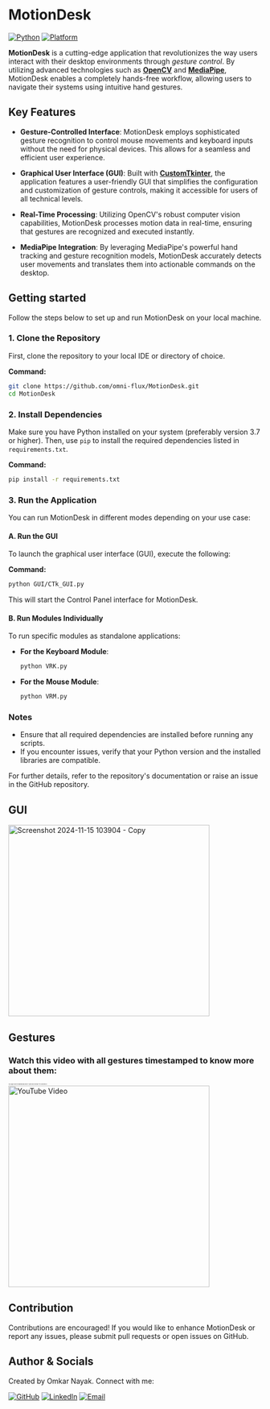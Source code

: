 # MotionDesk

 [![Python](https://img.shields.io/badge/python-3.12.6-blue.svg)](https://www.python.org/downloads/)  [![Platform](https://img.shields.io/badge/platform-windows-green.svg)](https://www.microsoft.com/en-in/windows?r=1) 

**MotionDesk** is a cutting-edge application that revolutionizes the way users interact with their desktop environments through *gesture control*. By utilizing advanced technologies such as [**OpenCV**](https://github.com/opencv/opencv) and [**MediaPipe**](https://github.com/google/mediapipe), MotionDesk enables a completely hands-free workflow, allowing users to navigate their systems using intuitive hand gestures.

## Key Features

- **Gesture-Controlled Interface**: MotionDesk employs sophisticated gesture recognition to control mouse movements and keyboard inputs without the need for physical devices. This allows for a seamless and efficient user experience.

- **Graphical User Interface (GUI)**: Built with [**CustomTkinter**](https://github.com/TomSchimansky/CustomTkinter), the application features a user-friendly GUI that simplifies the configuration and customization of gesture controls, making it accessible for users of all technical levels.

- **Real-Time Processing**: Utilizing OpenCV's robust computer vision capabilities, MotionDesk processes motion data in real-time, ensuring that gestures are recognized and executed instantly.

- **MediaPipe Integration**: By leveraging MediaPipe's powerful hand tracking and gesture recognition models, MotionDesk accurately detects user movements and translates them into actionable commands on the desktop.

## Getting started 

Follow the steps below to set up and run MotionDesk on your local machine.

### 1. Clone the Repository
First, clone the repository to your local IDE or directory of choice.

**Command:**
```bash
git clone https://github.com/omni-flux/MotionDesk.git
cd MotionDesk
```

### 2. Install Dependencies
Make sure you have Python installed on your system (preferably version 3.7 or higher). Then, use `pip` to install the required dependencies listed in `requirements.txt`.

**Command:**
```bash
pip install -r requirements.txt
```


### 3. Run the Application
You can run MotionDesk in different modes depending on your use case:

#### **A. Run the GUI**
To launch the graphical user interface (GUI), execute the following:

**Command:**
```bash
python GUI/CTk_GUI.py
```

This will start the Control Panel interface for MotionDesk.

#### **B. Run Modules Individually**
To run specific modules as standalone applications:
- **For the Keyboard Module**:
  ```bash
  python VRK.py
  ```
- **For the Mouse Module**:
  ```bash
  python VRM.py
  ```

### Notes

- Ensure that all required dependencies are installed before running any scripts.
- If you encounter issues, verify that your Python version and the installed libraries are compatible.

For further details, refer to the repository's documentation or raise an issue in the GitHub repository.


## GUI
<img src="https://github.com/user-attachments/assets/07c47f26-ee97-4379-94c5-aad640260f9b" alt="Screenshot 2024-11-15 103904 - Copy" width="400" height="380">

## Gestures

<h3>Watch this video with all gestures timestamped to know more about them:</h3>
<p style="font-size: 2;">(Tip: Right-click the thumbnail and select "Open link in new tab" for convenience.)</p>
<a href="https://youtu.be/use8VZmdueE?si=Vq4FUZrzS1wHzkCU">
  <img src="https://img.youtube.com/vi/use8VZmdueE/0.jpg" alt="YouTube Video" width="400">
</a>

## Contribution

Contributions are encouraged! If you would like to enhance MotionDesk or report any issues, please submit pull requests or open issues on GitHub.

## Author & Socials

Created by Omkar Nayak. Connect with me:

[![GitHub](https://img.shields.io/badge/GitHub-100000?style=flat-square&logo=github&logoColor=white)](https://github.com/omni-flux)
[![LinkedIn](https://img.shields.io/badge/LinkedIn-0077B5?style=flat-square&logo=linkedin&logoColor=white)](https://www.linkedin.com/in/omkar-nayak-developer/)
[![Email](https://img.shields.io/badge/Email-D14836?style=flat-square&logo=gmail&logoColor=white)](https://mail.google.com/mail/?view=cm&fs=1&to=omkarnayak.work@gmail.com)



